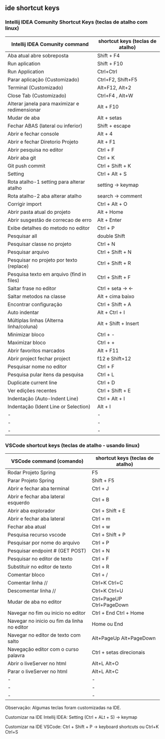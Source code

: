 ## ide shortcut keys

### Intellij IDEA Comunity Shortcut Keys (teclas de atalho com linux)

| Intellij IDEA Comunity command                | shortcut keys (teclas de atalho) |
|-----------------------------------------------|----------------------------------|
| Aba atual abre sobreposta                     | Shift + F4                       |
| Run aplication                                | Shift + F10                      |
| Run Application                               | Ctrl+Ctrl                        |
| Parar aplicação (Customizado)                 | Ctrl+F2, Shift+F5                |
| Terminal (Customizado)                        | Alt+F12, Alt+2                   |
| Close Tab (Customizado)                       | Ctrl+F4 , Alt+W                  |
| Alterar janela para maximizar e redimensionar | Alt + F10                        |
| Mudar de aba                                  | Alt + setas                      |
| Fechar ABAS (lateral ou inferior)             | Shift + escape                   |
| Abrir e fechar console                        | Alt + 4                          |
| Abrir e fechar Diretorio Projeto              | Alt + F1                         |
| Abrir pesquisa no editor                      | Ctrl + F                         |
| Abrir aba git                                 | Ctrl + K                         |
| Git push commit                               | Ctrl + Shift + K                 |
| Setting                                       | Ctrl + Alt + S                   |
| Rota atalho-1 setting para alterar atalho     | setting -> keymap                |
| Rota atalho-2 aba alterar atalho              | search -> comment                |
| Corrigir import                               | Ctrl + Alt + O                   |
| Abrir pasta atual do projeto                  | Alt + Home                       |
| Abrir susgestão de correcao de erro           | Alt + Enter                      |
| Exibe detalhes do metodo no editor            | Ctrl + P                         |
| Pesquisar all                                 | double Shift                     |
| Pesquisar classe no projeto                   | Ctrl + N                         |
| Pesquisar arquivo                             | Ctrl + Shift + N                 |
| Pesquisar no projeto por texto (replace)      | Ctrl + Shift + R                 |
| Pesquisa texto em arquivo (find in files)     | Ctrl + Shift + F                 |
| Saltar frase no editor                        | Ctrl + seta   -> <-              |
| Saltar metodos na classe                      | Alt + cima baixo                 |
| Encontrar configuração                        | Ctrl + Shift + A                 |
| Auto indentar                                 | Alt + Ctrl + I                   |
| Múltiplas linhas   (Alterna linha/coluna)     | Alt + Shift + Insert             |
| Minimizar bloco                               | Ctrl + -                         |
| Maximizar bloco                               | Ctrl + +                         |
| Abrir favoritos marcados                      | Alt + F11                        |
| Abrir project fechar project                  | f12 e Shift+12                   |
| Pesquisar nome no editor                      | Ctrl + F                         |
| Pesquisa pular itens da pesquisa              | Ctrl + L                         |
| Duplicate current line                        | Ctrl + D                         |
| Ver edições recentes                          | Ctrl + Shift + E                 |
| Indentação (Auto-Indent Line)                 | Ctrl + Alt + I                   |
| Indentação (Ident Line or Selection)          | Alt + I                          |
| -                                             | -                                |
| -                                             | -                                |
| -                                             | -                                |


### VSCode shortcut keys (teclas de atalho - usando linux)

| VSCode command (comando)                     | shortcut keys (teclas de atalho)  |
|----------------------------------------------|-----------------------------------|
| Rodar Projeto Spring                         | F5                                |
| Parar Projeto Spring                         | Shift + F5                        |
| Abrir e fechar aba terminal                  | Ctrl + J                          |
| Abrir e fechar aba lateral esquerdo          | Ctrl + B                          |
| Abrir aba explorador                         | Ctrl + Shift + E                  |
| Abrir e fechar aba lateral                   | Ctrl + m                          |
| Fechar aba atual                             | Ctrl + w                          |
| Pesquisa recurso vscode                      | Ctrl + Shift + P                  |
| Pesquisar por nome do arquivo                | Ctrl + P                          |
| Pesquisar endpoint # (GET POST)              | Ctrl + N                          |
| Pesquisar no editor de texto                 | Ctrl + F                          |
| Substituir no editor de texto                | Ctrl + R                          |
| Comentar bloco                               | Ctrl + /                          |
| Comentar linha //                            | Ctrl+K Ctrl+C                     |
| Descomentar linha //                         | Ctrl+K Ctrl+U                     |
| Mudar de aba no editor                       | Ctrl+PageUP Ctrl+PageDown         |
| Navegar no fim ou inicio no editor           | Ctrl + End Ctrl + Home            |
| Navegar no inicio ou fim da linha no editor  | Home ou End                       |
| Navegar no editor de texto com salto         | Alt+PageUp Alt+PageDown           |
| Navegação editor com o curso palavra         | Ctrl + setas direcionais          |
| Abrir o liveServer no html                   | Alt+L Alt+O                       |
| Parar o liveServer no html                   | Alt+L Alt+C                       |
| -                                            | -                                 |
| -                                            | -                                 |
| -                                            | -                                 |


Observação: Algumas teclas foram customizadas na IDE.

Customizar na IDE Intellij IDEA: Setting (Ctrl + ALt + S) -> keymap

Customizar na IDE VSCode: Ctrl + Shift + P -> keyboard shortcuts ou Ctrl+K Ctrl+S
